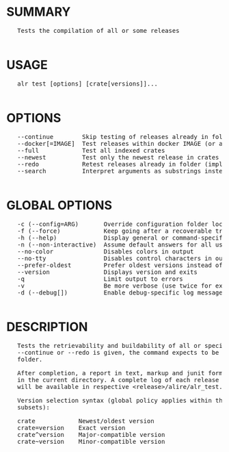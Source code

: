 # SUMMARY
<pre>
   Tests the compilation of all or some releases

</pre>
# USAGE
<pre>
   alr test [options] [crate[versions]]...

</pre>
# OPTIONS
<pre>
   --continue        Skip testing of releases already in folder                     
   --docker[=IMAGE]  Test releases within docker IMAGE (or alire/gnat:debian-stable)
   --full            Test all indexed crates                                        
   --newest          Test only the newest release in crates                         
   --redo            Retest releases already in folder (implies --continue)         
   --search          Interpret arguments as substrings instead of exact crate names 

</pre>
# GLOBAL OPTIONS
<pre>
   -c (--config=ARG)       Override configuration folder location                              
   -f (--force)            Keep going after a recoverable troublesome situation                
   -h (--help)             Display general or command-specific help                            
   -n (--non-interactive)  Assume default answers for all user prompts                         
   --no-color              Disables colors in output                                           
   --no-tty                Disables control characters in output                               
   --prefer-oldest         Prefer oldest versions instead of newest when resolving dependencies
   --version               Displays version and exits                                          
   -q                      Limit output to errors                                              
   -v                      Be more verbose (use twice for extra detail)                        
   -d (--debug[])          Enable debug-specific log messages                                  

</pre>
# DESCRIPTION
<pre>
   Tests the retrievability and buildability of all or specific releases. Unless
   --continue or --redo is given, the command expects to be run in an empty 
   folder.

   After completion, a report in text, markup and junit format will be available
   in the current directory. A complete log of each release building process 
   will be available in respective &lt;release&gt;/alire/alr_test.log files.

   Version selection syntax (global policy applies within the allowed version 
   subsets):

   crate        	Newest/oldest version
   crate=version	Exact version
   crate^version	Major-compatible version
   crate~version	Minor-compatible version
</pre>
